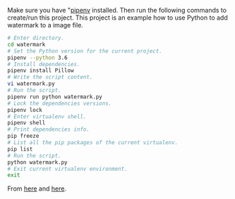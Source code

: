 Make sure you have "[pipenv](https://github.com/pypa/pipenv) installed. Then run the following commands to create/run this project. This project is an example how to use Python to add watermark to a image file.

```bash
# Enter directory.
cd watermark
# Set the Python version for the current project.
pipenv --python 3.6
# Install dependencies.
pipenv install Pillow
# Write the script content.
vi watermark.py
# Run the script.
pipenv run python watermark.py
# Lock the dependencies versions. 
pipenv lock
# Enter virtualenv shell. 
pipenv shell
# Print dependencies info.
pip freeze
# List all the pip packages of the current virtualenv.
pip list
# Run the script.
python watermark.py
# Exit current virtualenv environment.
exit
```

From [here](https://www.blog.pythonlibrary.org/2017/10/17/how-to-watermark-your-photos-with-python/) and [here](http://www.thecodingcouple.com/watermark-images-python-pillow-pil/).
